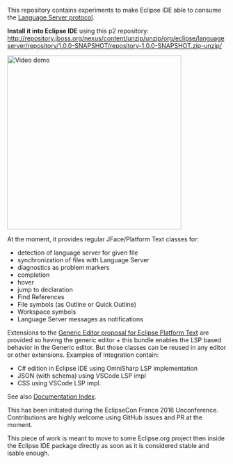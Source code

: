 This repository contains experiments to make Eclipse IDE able to consume the [Language Server protocol](https://github.com/Microsoft/language-server-protocol).

**Install it into Eclipse IDE** using this p2 repository:  http://repository.jboss.org/nexus/content/unzip/unzip/org/eclipse/languageserver/repository/1.0.0-SNAPSHOT/repository-1.0.0-SNAPSHOT.zip-unzip/


[<img alt="Video demo" src="http://content.screencast.com/users/mistria/folders/Default/media/1a860eda-8a50-4668-874c-ee2dd2ef213c/FirstFrame.jpg" width="400px">](http://www.screencast.com/t/Xs3TtaQM)

At the moment, it provides regular JFace/Platform Text classes for:
* detection of language server for given file
* synchronization of files with Language Server
* diagnostics as problem markers
* completion
* hover
* jump to declaration
* Find References
* File symbols (as Outline or Quick Outline)
* Workspace symbols
* Language Server messages as notifications

Extensions to the [Generic Editor proposal for Eclipse Platform Text](https://bugs.eclipse.org/bugs/show_bug.cgi?id=497871) are provided so having the generic editor + this bundle enables the LSP based behavior in the Generic editor. But those classes can be reused in any editor or other extensions. Examples of integration contain:
* C# edition in Eclipse IDE using OmniSharp LSP implementation
* JSON (with schema) using VSCode LSP impl
* CSS using VSCode LSP impl.

See also [Documentation Index](/adoc/index.adoc).

This has been initiated during the EclipseCon France 2016 Unconference. Contributions are highly welcome using GitHub issues and PR at the moment.

This piece of work is meant to move to some Eclipse.org project then inside the Eclipse IDE package directly as soon as it is considered stable and isable enough.
